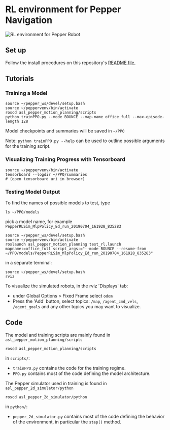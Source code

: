 # RL environment for Pepper Navigation

![RL environment for Pepper Robot](https://github.com/ethz-asl/asl_pepper/raw/master/wiki/pepper_rl.png "Pepper RL Environment")
## Set up

Follow the install procedures on this repository's [README file.](https://github.com/ethz-asl/asl_pepper/blob/master/README.md)

## Tutorials

### Training a Model

```
source ~/pepper_ws/devel/setup.bash
source ~/peppervenv/bin/activate
roscd asl_pepper_motion_planning/scripts
python trainPPO.py --mode BOUNCE --map-name office_full --max-episode-length 128
```

Model checkpoints and summaries will be saved in ```~/PPO```

Note: ```python trainPPO.py --help``` can be used to outline possible arguments for the training script.

### Visualizing Training Progress with Tensorboard

```
source ~/peppervenv/bin/activate
tensorboard --logdir ~/PPO/summaries
# (open tensorboard uri in browser)
```

### Testing Model Output

To find the names of possible models to test, type
```
ls ~/PPO/models
```

pick a model name, for example ```PepperRLSim_MlpPolicy_Ed_run_20190704_161928_835283```

```
source ~/pepper_ws/devel/setup.bash
source ~/peppervenv/bin/activate
roslaunch asl_pepper_motion_planning test_rl.launch mapname:=office_full script_args:="--mode BOUNCE --resume-from ~/PPO/models/PepperRLSim_MlpPolicy_Ed_run_20190704_161928_835283"
```

in a separate terminal:

```
source ~/pepper_ws/devel/setup.bash
rviz
```

To visualize the simulated robots, in the rviz 'Displays' tab:
- under Global Options > Fixed Frame select ```odom```
- Press the 'Add' button, select topics: ```/map```, ```/agent_cmd_vels```, ```/agent_goals``` and any other topics you may want to visualize.


## Code

The model and training scripts are mainly found in ```asl_pepper_motion_planning/scripts```
```
roscd asl_pepper_motion_planning/scripts
```

in ```scripts/```:
- ```trainPPO.py``` contains the code for the training regime.
- ```PPO.py``` contains most of the code defining the model architecture.

The Pepper simulator used in training is found in ```asl_pepper_2d_simulator/python```
```
roscd asl_pepper_2d_simulator/python
```

in ```python/```:
- ```pepper_2d_simulator.py``` contains most of the code defining the behavior of the environment, in particular the ```step()``` method.
